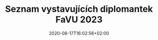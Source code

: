 ---
title: "Seznam vystavujících diplomantek FaVU 2023"
shortTitle: "Diplomantky 2023"
date: 2020-08-17T16:02:56+02:00
draft: false
weight: 7

url: "2023"
aliases : [
  "diplomantky"
]
---